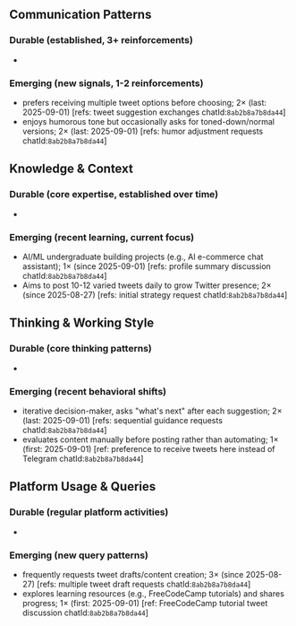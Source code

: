 ## Communication Patterns
### Durable (established, 3+ reinforcements)
- 

### Emerging (new signals, 1-2 reinforcements)
- prefers receiving multiple tweet options before choosing; 2× (last: 2025-09-01) [refs: tweet suggestion exchanges chatId:`8ab2b8a7b8da44`]
- enjoys humorous tone but occasionally asks for toned-down/normal versions; 2× (last: 2025-09-01) [refs: humor adjustment requests chatId:`8ab2b8a7b8da44`]

## Knowledge & Context
### Durable (core expertise, established over time)
-

### Emerging (recent learning, current focus)
- AI/ML undergraduate building projects (e.g., AI e-commerce chat assistant); 1× (since 2025-09-01) [refs: profile summary discussion chatId:`8ab2b8a7b8da44`]
- Aims to post 10-12 varied tweets daily to grow Twitter presence; 2× (since 2025-08-27) [refs: initial strategy request chatId:`8ab2b8a7b8da44`]

## Thinking & Working Style
### Durable (core thinking patterns)
-

### Emerging (recent behavioral shifts)
- iterative decision-maker, asks "what's next" after each suggestion; 2× (last: 2025-09-01) [refs: sequential guidance requests chatId:`8ab2b8a7b8da44`]
- evaluates content manually before posting rather than automating; 1× (first: 2025-09-01) [ref: preference to receive tweets here instead of Telegram chatId:`8ab2b8a7b8da44`]

## Platform Usage & Queries
### Durable (regular platform activities)
-

### Emerging (new query patterns)
- frequently requests tweet drafts/content creation; 3× (since 2025-08-27) [refs: multiple tweet draft requests chatId:`8ab2b8a7b8da44`]
- explores learning resources (e.g., FreeCodeCamp tutorials) and shares progress; 1× (first: 2025-09-01) [ref: FreeCodeCamp tutorial tweet discussion chatId:`8ab2b8a7b8da44`]